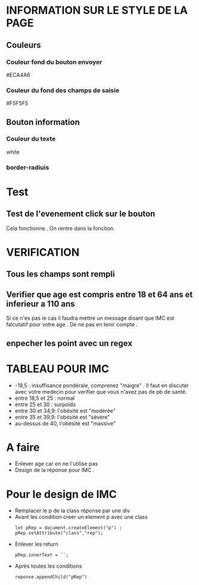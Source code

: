 # INFORMATION SUR LE STYLE DE LA PAGE 
## Couleurs
### Couleur fond du bouton envoyer
#ECA4A6

### Couleur du fond des champs de saisie 
#F5F5F5

## Bouton information 
### Couleur du texte 
white 

### border-radiuis
<!-- 15px -->

# Test 
## Test de l'evenement click sur le bouton 
Cela fonctionne . On rentre dans la fonction.

# VERIFICATION

## Tous les champs sont rempli


## Verifier que age est compris entre 18 et 64 ans et inferieur a 110 ans 
Si ce n'es pas le cas il faudra mettre un message disant que IMC est falcutatif pour votre age . De ne pas en tenir compte .

## enpecher les point avec un regex

# TABLEAU POUR IMC 
-  -18,5 : insuffisance pondérale, comprenez "maigre" . Il faut en discuter avec votre medecin pour verifier que vous n'avez pas de pb de santé.
-  entre 18,5 et 25 : normal
-  entre 25 et 30 :  surpoids 
- entre 30 et 34,9: l'obésité est "modérée"
- entre 35 et 39,9: l'obésité est "sévère"
- au-dessus de 40, l'obésité est "massive"

# A faire 
- Enlever age car on ne l'utilise pas 
- Design de la réponse pour IMC . 

# Pour le design de IMC 
- Remplacer le p de la class réponse par une div  
- Avant les condition creer un element p avec une class 
    ````
    let pRep = document.createElement("p") ;
    pRep.setAttribute("class","rep");
    
    ````
- Enlever les return  
     ````
    pRep.innerText = ``;
    ````    
- Après toutes les conditions 
    ````
    reponse.appendChild("pRep")
    ````
